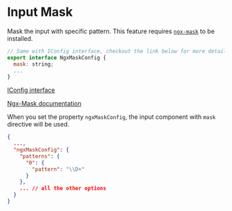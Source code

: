 # Input Mask

Mask the input with specific pattern.
This feature requires [`ngx-mask`](https://www.npmjs.com/package/ngx-mask) to be installed.

```javascript
// Same with IConfig interface, checkout the link below for more details.
export interface NgxMaskConfig {
  mask: string;
  ...
}
```

[IConfig interface](https://github.com/JsDaddy/ngx-mask/blob/develop/projects/ngx-mask-lib/src/lib/ngx-mask.config.ts)

[Ngx-Mask documentation ](https://github.com/JsDaddy/ngx-mask/blob/develop/USAGE.md)

When you set the property `ngxMaskConfig`, the input component with `mask` directive will be used.

```json
{
  ...,
  "ngxMaskConfig": {
    "patterns": {
      "0": {
        "pattern": "\\D+"
      }
    },
    ... // all the other options
  }
}
```
